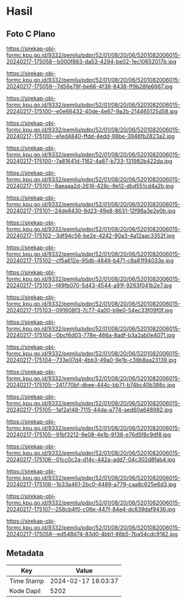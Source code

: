 # Hasil

## Foto C Plano

https://sirekap-obj-formc.kpu.go.id/9332/pemilu/pdpr/52/01/08/20/06/5201082006015-20240217-175058--b000f863-da53-4294-be02-1ec10652017b.jpg

https://sirekap-obj-formc.kpu.go.id/9332/pemilu/pdpr/52/01/08/20/06/5201082006015-20240217-175059--7d56e79f-be66-4f38-8438-ff9b28fe6667.jpg

https://sirekap-obj-formc.kpu.go.id/9332/pemilu/pdpr/52/01/08/20/06/5201082006015-20240217-175100--e0e66432-40de-4e67-9a2b-214465125d58.jpg

https://sirekap-obj-formc.kpu.go.id/9332/pemilu/pdpr/52/01/08/20/06/5201082006015-20240217-175100--e1ed4840-ffdd-4edd-98be-3946fb2823a2.jpg

https://sirekap-obj-formc.kpu.go.id/9332/pemilu/pdpr/52/01/08/20/06/5201082006015-20240217-175100--7a81641d-1162-4a87-b733-131982b422da.jpg

https://sirekap-obj-formc.kpu.go.id/9332/pemilu/pdpr/52/01/08/20/06/5201082006015-20240217-175101--8aeaaa2d-2616-428c-9e12-dbd551cd4a2b.jpg

https://sirekap-obj-formc.kpu.go.id/9332/pemilu/pdpr/52/01/08/20/06/5201082006015-20240217-175101--24de8430-9d23-49e8-8631-12f96a3e2e0b.jpg

https://sirekap-obj-formc.kpu.go.id/9332/pemilu/pdpr/52/01/08/20/06/5201082006015-20240217-175102--3df94c56-be2e-4242-90a3-4a12aac3352f.jpg

https://sirekap-obj-formc.kpu.go.id/9332/pemilu/pdpr/52/01/08/20/06/5201082006015-20240217-175102--cf5a612e-95db-4849-b471-c8a81f94033e.jpg

https://sirekap-obj-formc.kpu.go.id/9332/pemilu/pdpr/52/01/08/20/06/5201082006015-20240217-175103--f49fb070-5d43-4544-a91f-9263f041b2e7.jpg

https://sirekap-obj-formc.kpu.go.id/9332/pemilu/pdpr/52/01/08/20/06/5201082006015-20240217-175103--091608f3-7c77-4a00-b9e0-54ec33f09f0f.jpg

https://sirekap-obj-formc.kpu.go.id/9332/pemilu/pdpr/52/01/08/20/06/5201082006015-20240217-175104--0bcf6d03-778e-466a-8adf-b3a2ab0e4071.jpg

https://sirekap-obj-formc.kpu.go.id/9332/pemilu/pdpr/52/01/08/20/06/5201082006015-20240217-175104--733e07d4-4bb3-49a0-9e1b-c38b8aa23139.jpg

https://sirekap-obj-formc.kpu.go.id/9332/pemilu/pdpr/52/01/08/20/06/5201082006015-20240217-175105--241770bf-dbee-444c-bb71-b74bc40b386c.jpg

https://sirekap-obj-formc.kpu.go.id/9332/pemilu/pdpr/52/01/08/20/06/5201082006015-20240217-175105--1af2a148-7115-44da-a774-aed60a648982.jpg

https://sirekap-obj-formc.kpu.go.id/9332/pemilu/pdpr/52/01/08/20/06/5201082006015-20240217-175105--91bf3212-9e08-4e1b-9138-e76d5f8c9df8.jpg

https://sirekap-obj-formc.kpu.go.id/9332/pemilu/pdpr/52/01/08/20/06/5201082006015-20240217-175106--01cc0c2a-d14c-442a-add7-04c302d8fab4.jpg

https://sirekap-obj-formc.kpu.go.id/9332/pemilu/pdpr/52/01/08/20/06/5201082006015-20240217-175106--1b33a461-2bc0-4489-a779-caa8c625e6d3.jpg

https://sirekap-obj-formc.kpu.go.id/9332/pemilu/pdpr/52/01/08/20/06/5201082006015-20240217-175107--258cb4f0-c06e-447f-84e4-dc839daf9436.jpg

https://sirekap-obj-formc.kpu.go.id/9332/pemilu/pdpr/52/01/08/20/06/5201082006015-20240217-175058--ed548d74-83d0-4bb1-86b5-7ba54cdc9182.jpg


## Metadata

| Key        | Value               |
| ---------- | ------------------- |
| Time Stamp | 2024-02-17 18:03:37 |
| Kode Dapil | 5202                |



